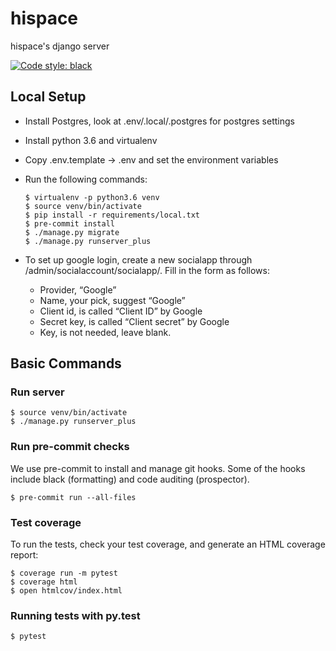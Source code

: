 # hispace

hispace's django server

[![Code style: black](https://img.shields.io/badge/code%20style-black-000000.svg)](https://github.com/psf/black)

## Local Setup
- Install Postgres, look at .env/.local/.postgres for postgres settings
- Install python 3.6 and virtualenv
- Copy .env.template -> .env and set the environment variables
- Run the following commands:

      $ virtualenv -p python3.6 venv
      $ source venv/bin/activate
      $ pip install -r requirements/local.txt
      $ pre-commit install
      $ ./manage.py migrate
      $ ./manage.py runserver_plus

- To set up google login, create a new socialapp through /admin/socialaccount/socialapp/.
Fill in the form as follows:

    - Provider, “Google”
    - Name, your pick, suggest “Google”
    - Client id, is called “Client ID” by Google
    - Secret key, is called “Client secret” by Google
    - Key, is not needed, leave blank.

## Basic Commands

### Run server
    $ source venv/bin/activate
    $ ./manage.py runserver_plus

### Run pre-commit checks
We use pre-commit to install and manage git hooks. Some of the hooks include black (formatting) and code auditing (prospector).

    $ pre-commit run --all-files

### Test coverage

To run the tests, check your test coverage, and generate an HTML
coverage report:

    $ coverage run -m pytest
    $ coverage html
    $ open htmlcov/index.html

### Running tests with py.test

    $ pytest
